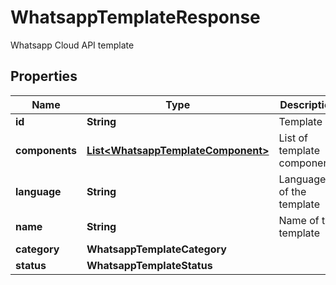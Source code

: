 

# WhatsappTemplateResponse

Whatsapp Cloud API template

## Properties

| Name | Type | Description | Notes |
|------------ | ------------- | ------------- | -------------|
|**id** | **String** | Template ID |  |
|**components** | [**List&lt;WhatsappTemplateComponent&gt;**](WhatsappTemplateComponent.md) | List of template components |  |
|**language** | **String** | Language of the template |  |
|**name** | **String** | Name of the template |  |
|**category** | **WhatsappTemplateCategory** |  |  |
|**status** | **WhatsappTemplateStatus** |  |  |



